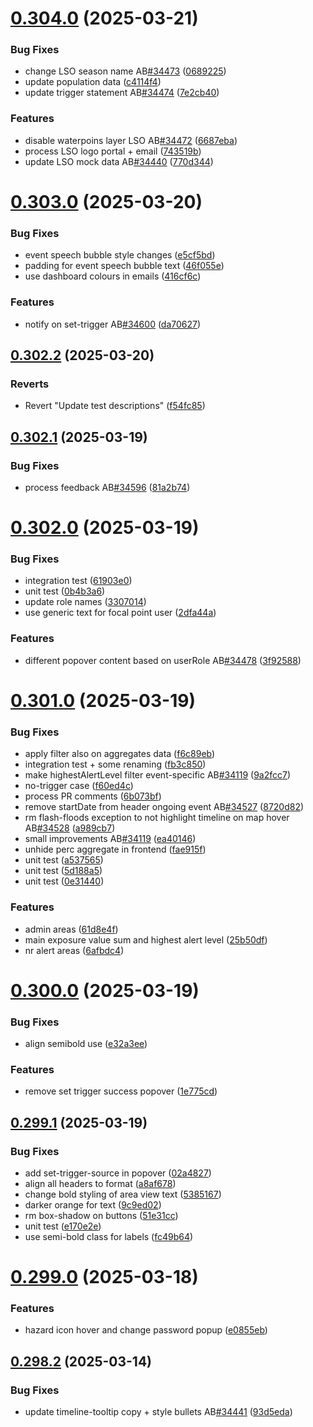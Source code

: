 # [0.304.0](https://github.com/rodekruis/IBF-system/compare/v0.303.0...v0.304.0) (2025-03-21)


### Bug Fixes

* change LSO season name AB[#34473](https://github.com/rodekruis/IBF-system/issues/34473) ([0689225](https://github.com/rodekruis/IBF-system/commit/0689225974013c4357115eea7ebea78495380346))
* update population data ([c4114f4](https://github.com/rodekruis/IBF-system/commit/c4114f4975415236f69db4688a62a60909096f6c))
* update trigger statement AB[#34474](https://github.com/rodekruis/IBF-system/issues/34474) ([7e2cb40](https://github.com/rodekruis/IBF-system/commit/7e2cb4063091e0a1326f4832872d1ef60b7a18b0))


### Features

* disable waterpoins layer LSO AB[#34472](https://github.com/rodekruis/IBF-system/issues/34472) ([6687eba](https://github.com/rodekruis/IBF-system/commit/6687ebad990073ca08329e412815a18101dcfabc))
* process LSO logo portal + email ([743519b](https://github.com/rodekruis/IBF-system/commit/743519b50328d492a08c0c0f9f8c4c4dc0e076fc))
* update LSO mock data AB[#34440](https://github.com/rodekruis/IBF-system/issues/34440) ([770d344](https://github.com/rodekruis/IBF-system/commit/770d344077ef699a4075f8207425cc666c440400))



# [0.303.0](https://github.com/rodekruis/IBF-system/compare/v0.302.2...v0.303.0) (2025-03-20)


### Bug Fixes

* event speech bubble style changes ([e5cf5bd](https://github.com/rodekruis/IBF-system/commit/e5cf5bdbcc83da34dc668b552533dac319531717))
* padding for event speech bubble text ([46f055e](https://github.com/rodekruis/IBF-system/commit/46f055e9e3ce47fbc88e7cd1ee35445603610753))
* use dashboard colours in emails ([416cf6c](https://github.com/rodekruis/IBF-system/commit/416cf6c2dfd7ec955b565f1d0a5cdeece8050858))


### Features

* notify on set-trigger AB[#34600](https://github.com/rodekruis/IBF-system/issues/34600) ([da70627](https://github.com/rodekruis/IBF-system/commit/da706271bb05793134dd64d667e8b4551d1284b3))



## [0.302.2](https://github.com/rodekruis/IBF-system/compare/v0.302.1...v0.302.2) (2025-03-20)


### Reverts

* Revert "Update test descriptions" ([f54fc85](https://github.com/rodekruis/IBF-system/commit/f54fc854f4487b527b66898133b729cd5df8978e))



## [0.302.1](https://github.com/rodekruis/IBF-system/compare/v0.302.0...v0.302.1) (2025-03-19)


### Bug Fixes

* process feedback AB[#34596](https://github.com/rodekruis/IBF-system/issues/34596) ([81a2b74](https://github.com/rodekruis/IBF-system/commit/81a2b7461dc5522c6ea082d5dfe72abb8af768b5))



# [0.302.0](https://github.com/rodekruis/IBF-system/compare/v0.301.0...v0.302.0) (2025-03-19)


### Bug Fixes

* integration test ([61903e0](https://github.com/rodekruis/IBF-system/commit/61903e060212ff753dc4c00c4619413c1a33ffc4))
* unit test ([0b4b3a6](https://github.com/rodekruis/IBF-system/commit/0b4b3a6961ee1838c848ddc52aa7afd327324af3))
* update role names ([3307014](https://github.com/rodekruis/IBF-system/commit/3307014f21b2429c4f86e947058b93d4790598e6))
* use generic text for focal point user ([2dfa44a](https://github.com/rodekruis/IBF-system/commit/2dfa44aa85a892ae629559967c63653cb8d33084))


### Features

* different popover content based on userRole AB[#34478](https://github.com/rodekruis/IBF-system/issues/34478) ([3f92588](https://github.com/rodekruis/IBF-system/commit/3f925885b0e57cb50e925581d5f3180d1cd4b17f))



# [0.301.0](https://github.com/rodekruis/IBF-system/compare/v0.300.0...v0.301.0) (2025-03-19)


### Bug Fixes

* apply filter also on aggregates data ([f6c89eb](https://github.com/rodekruis/IBF-system/commit/f6c89eb2569d706698a48aec93619caa1431a10b))
* integration test + some renaming ([fb3c850](https://github.com/rodekruis/IBF-system/commit/fb3c850bf4dc30ea008151afd8f7f90d9a424273))
* make highestAlertLevel filter event-specific AB[#34119](https://github.com/rodekruis/IBF-system/issues/34119) ([9a2fcc7](https://github.com/rodekruis/IBF-system/commit/9a2fcc7b07fda934329a76eef5187bfe275cb485))
* no-trigger case ([f60ed4c](https://github.com/rodekruis/IBF-system/commit/f60ed4cdb192e04996f8fcef9a51d405c06e9cd6))
* process PR comments ([6b073bf](https://github.com/rodekruis/IBF-system/commit/6b073bfb0f93dd81097b6b55cb8a7d713a32c4e7))
* remove startDate from header ongoing event AB[#34527](https://github.com/rodekruis/IBF-system/issues/34527) ([8720d82](https://github.com/rodekruis/IBF-system/commit/8720d821eca4aa937b684d63810097073e96dc5c))
* rm flash-floods exception to not highlight timeline on map hover AB[#34528](https://github.com/rodekruis/IBF-system/issues/34528) ([a989cb7](https://github.com/rodekruis/IBF-system/commit/a989cb787d9b617302b3b77daf85981e2bf40ff8))
* small improvements AB[#34119](https://github.com/rodekruis/IBF-system/issues/34119) ([ea40146](https://github.com/rodekruis/IBF-system/commit/ea40146aa032fa63a6b00a739d42731d2662f70f))
* unhide perc aggregate in frontend ([fae915f](https://github.com/rodekruis/IBF-system/commit/fae915f63412028a3c177825cb5e0303c40c7111))
* unit test ([a537565](https://github.com/rodekruis/IBF-system/commit/a5375651c0893651dceb75d409498c0a951618e6))
* unit test ([5d188a5](https://github.com/rodekruis/IBF-system/commit/5d188a54276117016c586387defbd947a512514c))
* unit test ([0e31440](https://github.com/rodekruis/IBF-system/commit/0e3144074b11a42f25c8b10d35e6996f602804f2))


### Features

* admin areas ([61d8e4f](https://github.com/rodekruis/IBF-system/commit/61d8e4f2578b5548044d580f7ad4527293ef9f3e))
* main exposure value sum and highest alert level ([25b50df](https://github.com/rodekruis/IBF-system/commit/25b50df92016cb4f0ee9c037dd81c8f4394c7893))
* nr alert areas ([6afbdc4](https://github.com/rodekruis/IBF-system/commit/6afbdc4a29536b3dbc1eaeec864a21690154fad4))



# [0.300.0](https://github.com/rodekruis/IBF-system/compare/v0.299.1...v0.300.0) (2025-03-19)


### Bug Fixes

* align semibold use ([e32a3ee](https://github.com/rodekruis/IBF-system/commit/e32a3ee02356e9a097dc929b1ff78205d04a297c))


### Features

* remove set trigger success popover ([1e775cd](https://github.com/rodekruis/IBF-system/commit/1e775cd9b66e10842198b63c36e3930243c2df69))



## [0.299.1](https://github.com/rodekruis/IBF-system/compare/v0.299.0...v0.299.1) (2025-03-19)


### Bug Fixes

* add set-trigger-source in popover ([02a4827](https://github.com/rodekruis/IBF-system/commit/02a48272c7e062cee42a6d412c333afa831ba60f))
* align all headers to format ([a8af678](https://github.com/rodekruis/IBF-system/commit/a8af6787d5390892638e9fa8be7ebfa6640201d3))
* change bold styling of area view text ([5385167](https://github.com/rodekruis/IBF-system/commit/5385167d0fd3879ce0f88272f06068fc25b7466d))
* darker orange for text ([9c9ed02](https://github.com/rodekruis/IBF-system/commit/9c9ed02c1635486f51ad4bbd521db666b3df5997))
* rm box-shadow on buttons ([51e31cc](https://github.com/rodekruis/IBF-system/commit/51e31cc3d9ddc349eb04f47142c41d17b02e4e00))
* unit test ([e170e2e](https://github.com/rodekruis/IBF-system/commit/e170e2eb297957b86efc01a7cc925572e0b43eac))
* use semi-bold class for labels ([fc49b64](https://github.com/rodekruis/IBF-system/commit/fc49b64d06142735ebda1c7a9c39ca61a1ee416e))



# [0.299.0](https://github.com/rodekruis/IBF-system/compare/v0.298.2...v0.299.0) (2025-03-18)


### Features

* hazard icon hover and change password popup ([e0855eb](https://github.com/rodekruis/IBF-system/commit/e0855ebc77ecc3783287dc0da5f2eadd95bcf819))



## [0.298.2](https://github.com/rodekruis/IBF-system/compare/v0.298.1...v0.298.2) (2025-03-14)


### Bug Fixes

* update timeline-tooltip copy + style bullets AB[#34441](https://github.com/rodekruis/IBF-system/issues/34441) ([93d5eda](https://github.com/rodekruis/IBF-system/commit/93d5eda2a88d9c6cf1b9dc79a8ddf203284f658b))




